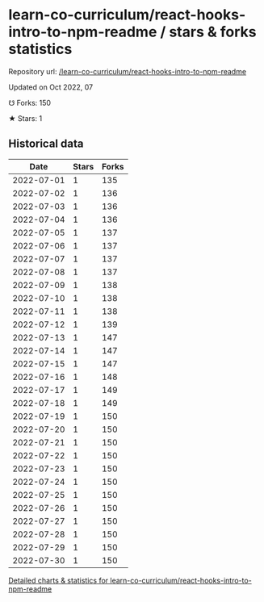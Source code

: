 # learn-co-curriculum/react-hooks-intro-to-npm-readme / stars & forks statistics

Repository url: [/learn-co-curriculum/react-hooks-intro-to-npm-readme](https://github.com/learn-co-curriculum/react-hooks-intro-to-npm-readme)

Updated on Oct 2022, 07

☋ Forks: 150

★ Stars: 1

## Historical data
| Date | Stars | Forks |
|------|-------|-------|
| 2022-07-01 | 1 | 135 | 
| 2022-07-02 | 1 | 136 | 
| 2022-07-03 | 1 | 136 | 
| 2022-07-04 | 1 | 136 | 
| 2022-07-05 | 1 | 137 | 
| 2022-07-06 | 1 | 137 | 
| 2022-07-07 | 1 | 137 | 
| 2022-07-08 | 1 | 137 | 
| 2022-07-09 | 1 | 138 | 
| 2022-07-10 | 1 | 138 | 
| 2022-07-11 | 1 | 138 | 
| 2022-07-12 | 1 | 139 | 
| 2022-07-13 | 1 | 147 | 
| 2022-07-14 | 1 | 147 | 
| 2022-07-15 | 1 | 147 | 
| 2022-07-16 | 1 | 148 | 
| 2022-07-17 | 1 | 149 | 
| 2022-07-18 | 1 | 149 | 
| 2022-07-19 | 1 | 150 | 
| 2022-07-20 | 1 | 150 | 
| 2022-07-21 | 1 | 150 | 
| 2022-07-22 | 1 | 150 | 
| 2022-07-23 | 1 | 150 | 
| 2022-07-24 | 1 | 150 | 
| 2022-07-25 | 1 | 150 | 
| 2022-07-26 | 1 | 150 | 
| 2022-07-27 | 1 | 150 | 
| 2022-07-28 | 1 | 150 | 
| 2022-07-29 | 1 | 150 | 
| 2022-07-30 | 1 | 150 | 


[Detailed charts & statistics for learn-co-curriculum/react-hooks-intro-to-npm-readme](https://reviewgithub.com/rep/learn-co-curriculum/react-hooks-intro-to-npm-readme)
